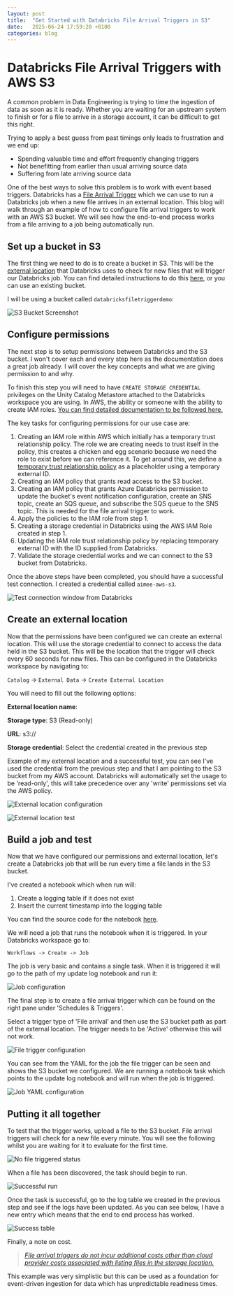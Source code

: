 ```yaml
---
layout: post 
title:  "Get Started with Databricks File Arrival Triggers in S3"
date:   2025-06-24 17:59:20 +0100
categories: blog
---
```

# Databricks File Arrival Triggers with AWS S3

A common problem in Data Engineering is trying to time the ingestion of data as soon as it is ready. Whether you are waiting for an upstream system to finish or for a file to arrive in a storage account, it can be difficult to get this right.

Trying to apply a best guess from past timings only leads to frustration and we end up:

- Spending valuable time and effort frequently changing triggers
- Not benefitting from earlier than usual arriving source data
- Suffering from late arriving source data

One of the best ways to solve this problem is to work with event based triggers. Databricks has a [File Arrival Trigger](https://docs.databricks.com/aws/en/jobs/file-arrival-triggers) which we can use to run a Databricks job when a new file arrives in an external location. This blog will walk through an example of how to configure file arrival triggers to work with an AWS S3 bucket. We will see how the end-to-end process works from a file arriving to a job being automatically run.

## Set up a bucket in S3

The first thing we need to do is to create a bucket in S3. This will be the [external location](https://docs.databricks.com/aws/en/sql/language-manual/sql-ref-external-locations) that Databricks uses to check for new files that will trigger our Databricks job. You can find detailed instructions to do this [here](https://docs.databricks.com/aws/en/sql/language-manual/sql-ref-external-locations), or you can use an existing bucket.

I will be using a bucket called `databricksfiletriggerdemo`:

![S3 Bucket Screenshot](/assets/images/01S3Bucket.png)

## Configure permissions

The next step is to setup permissions between Databricks and the S3 bucket. I won't cover each and every step here as the documentation does a great job already. I will cover the key concepts and what we are giving permission to and why.

To finish this step you will need to have `CREATE STORAGE CREDENTIAL` privileges on the Unity Catalog Metastore attached to the Databricks workspace you are using. In AWS, the ability or someone with the ability to create IAM roles. [You can find detailed documentation to be followed here.](https://learn.microsoft.com/en-us/azure/databricks/connect/unity-catalog/cloud-storage/storage-credentials-s3)

The key tasks for configuring permissions for our use case are:

1. Creating an IAM role within AWS which initially has a temporary trust relationship policy. The role we are creating needs to trust itself in the policy, this creates a chicken and egg scenario because we need the role to exist before we can reference it. To get around this, we define a [temporary trust relationship policy](https://learn.microsoft.com/en-us/azure/databricks/connect/unity-catalog/cloud-storage/storage-credentials-s3#self-assuming-block) as a placeholder using a temporary external ID.
2. Creating an IAM policy that grants read access to the S3 bucket.
3. Creating an IAM policy that grants Azure Databricks permission to update the bucket's event notification configuration, create an SNS topic, create an SQS queue, and subscribe the SQS queue to the SNS topic. This is needed for the file arrival trigger to work.
4. Apply the policies to the IAM role from step 1.
5. Creating a storage credential in Databricks using the AWS IAM Role created in step 1.
6. Updating the IAM role trust relationship policy by replacing temporary external ID with the ID supplied from Databricks.
7. Validate the storage credential works and we can connect to the S3 bucket from Databricks.

Once the above steps have been completed, you should have a successful test connection. I created a credential called `aimee-aws-s3`.

![Test connection window from Databricks](/assets/images/02testcredential.png)

## Create an external location

Now that the permissions have been configured we can create an external location. This will use the storage credential to connect to access the data held in the S3 bucket. This will be the location that the trigger will check every 60 seconds for new files. This can be configured in the Databricks workspace by navigating to:

`Catalog` -> `External Data` -> `Create External Location`

You will need to fill out the following options:

**External location name**: <Pick a name>

**Storage type**: S3 (Read-only)

**URL**: s3://<bucket-path>

**Storage credential**: Select the credential created in the previous step

Example of my external location and a successful test, you can see I've used the credential from the previous step and that I am pointing to the S3 bucket from my AWS account. Databricks will automatically set the usage to be 'read-only', this will take precedence over any 'write' permissions set via the AWS policy.

![External location configuration](/assets/images/03externallocation.png)

![External location test](/assets/images/04externallocationtest.png)

## Build a job and test

Now that we have configured our permissions and external location, let's create a Databricks job that will be run every time a file lands in the S3 bucket.

I've created a notebook which when run will:

1. Create a logging table if it does not exist
2. Insert the current timestamp into the logging table

You can find the source code for the notebook [here](https://gist.github.com/aejohnson1/e21166dfe843ee0d5e878540ad8f55db).

We will need a job that runs the notebook when it is triggered. In your Databricks workspace go to:

`Workflows -> Create -> Job`

The job is very basic and contains a single task. When it is triggered it will go to the path of my update log notebook and run it:

![Job configuration](/assets/images/06job.png)

The final step is to create a file arrival trigger which can be found on the right pane under 'Schedules & Triggers'.

Select a trigger type of 'File arrival' and then use the S3 bucket path as part of the external location. The trigger needs to be 'Active' otherwise this will not work.

![File trigger configuration](/assets/images/07filetrigger.png)

You can see from the YAML for the job the file trigger can be seen and shows the S3 bucket we configured. We are running a notebook task which points to the update log notebook and will run when the job is triggered.

![Job YAML configuration](/assets/images/05jobyaml.png)

## Putting it all together

To test that the trigger works, upload a file to the S3 bucket. File arrival triggers will check for a new file every minute. You will see the following whilst you are waiting for it to evaluate for the first time.

![No file triggered status](/assets/images/08nofiletriggered.png)

When a file has been discovered, the task should begin to run.

![Successful run](/assets/images/09successfulrun.png)

Once the task is successful, go to the log table we created in the previous step and see if the logs have been updated. As you can see below, I have a new entry which means that the end to end process has worked.

![Success table](/assets/images/10successtable.png)

Finally, a note on cost.

> *[File arrival triggers do not incur additional costs other than cloud provider costs associated with listing files in the storage location.](https://learn.microsoft.com/en-us/azure/databricks/jobs/file-arrival-triggers)*

This example was very simplistic but this can be used as a foundation for event-driven ingestion for data which has unpredictable readiness times.
